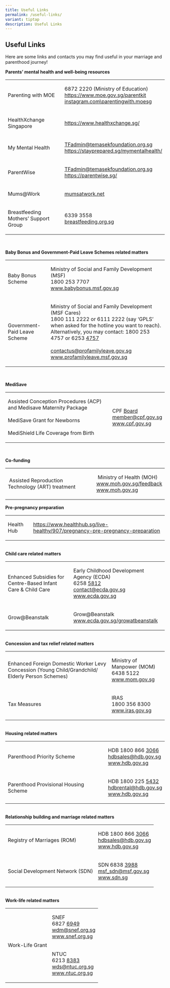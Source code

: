 ```yaml
---
title: Useful Links
permalink: /useful-links/
variant: tiptap
description: Useful Links
---
```

<h2><strong>Useful Links</strong></h2>
<p>Here are some links and contacts you may find useful in your marriage
and parenthood journey!</p>
<p></p>
<p><strong>Parents’ mental health and well-being resources</strong>
</p>
<table style="minWidth: 50px">
<colgroup>
<col>
<col>
</colgroup>
<tbody>
<tr>
<td rowspan="1" colspan="1">
<p>Parenting with MOE</p>
</td>
<td rowspan="1" colspan="1">
<p>6872 2220 (Ministry of Education)
<br><a href="https://www.moe.gov.sg/parentkit" rel="noopener noreferrer nofollow" target="_blank"><u>https://www.moe.gov.sg/parentkit</u><br><u>instagram.com\parentingwith.moesg</u></a>
</p>
</td>
</tr>
<tr>
<td rowspan="1" colspan="1">
<p>HealthXchange Singapore</p>
</td>
<td rowspan="1" colspan="1">
<p><a href="https://www.moe.gov.sg/parentkit" rel="noopener noreferrer nofollow" target="_blank"><u>https://www.healthxchange.sg/</u></a>
</p>
</td>
</tr>
<tr>
<td rowspan="1" colspan="1">
<p>My Mental Health</p>
</td>
<td rowspan="1" colspan="1">
<p><a href="https://www.moe.gov.sg/parentkit" rel="noopener noreferrer nofollow" target="_blank"><u>TFadmin@temasekfoundation.org.sg</u></a>
<br><a href="https://www.moe.gov.sg/parentkit" rel="noopener noreferrer nofollow" target="_blank"><u>https://stayprepared.sg/mymentalhealth/</u></a>
</p>
</td>
</tr>
<tr>
<td rowspan="1" colspan="1">
<p>ParentWise</p>
</td>
<td rowspan="1" colspan="1">
<p><a href="https://www.moe.gov.sg/parentkit" rel="noopener noreferrer nofollow" target="_blank"><u>TFadmin@temasekfoundation.org.sg</u></a>
<br><a href="https://www.moe.gov.sg/parentkit" rel="noopener noreferrer nofollow" target="_blank"><u>https://parentwise.sg/</u></a>
</p>
</td>
</tr>
<tr>
<td rowspan="1" colspan="1">
<p>Mums@Work</p>
</td>
<td rowspan="1" colspan="1">
<p><a href="https://www.moe.gov.sg/parentkit" rel="noopener noreferrer nofollow" target="_blank"><u>mumsatwork.net</u></a>
</p>
</td>
</tr>
<tr>
<td rowspan="1" colspan="1">
<p>Breastfeeding Mothers’ Support Group</p>
</td>
<td rowspan="1" colspan="1">
<p>6339 3558
<br><a href="https://www.moe.gov.sg/parentkit" rel="noopener noreferrer nofollow" target="_blank"><u>breastfeeding.org.sg</u></a>
</p>
</td>
</tr>
</tbody>
</table>
<p>&nbsp;</p>
<p><strong>Baby Bonus and&nbsp;Government-Paid Leave Schemes related matters</strong>
</p>
<table style="minWidth: 50px">
<colgroup>
<col>
<col>
</colgroup>
<tbody>
<tr>
<td rowspan="1" colspan="1">
<p>Baby Bonus Scheme</p>
</td>
<td rowspan="1" colspan="1">
<p>Ministry of Social and Family Development (MSF)
<br>1800 253 7707
<br><a href="https://www.moe.gov.sg/parentkit" rel="noopener noreferrer nofollow" target="_blank"><u>www.babybonus.msf.gov.sg</u></a>
</p>
</td>
</tr>
<tr>
<td rowspan="1" colspan="1">
<p>Government-Paid Leave Scheme</p>
</td>
<td rowspan="1" colspan="1">
<p>Ministry of Social and Family Development (MSF Cares)
<br>1800 111 2222 or 6111 2222 (say ‘GPLS’ when asked for the hotline you
want to reach). Alternatively, you may contact: 1800 253 4757 or 6253
<a href="https://www.moe.gov.sg/parentkit" rel="noopener noreferrer nofollow" target="_blank">4757
<br>
<br><u>contactus@profamilyleave.gov.sg</u>
</a>
<br><a href="https://www.moe.gov.sg/parentkit" rel="noopener noreferrer nofollow" target="_blank"><u>www.profamilyleave.msf.gov.sg</u></a>
</p>
</td>
</tr>
</tbody>
</table>
<p><strong>&nbsp;</strong>
</p>
<p><strong>MediSave</strong>
</p>
<table style="minWidth: 50px">
<colgroup>
<col>
<col>
</colgroup>
<tbody>
<tr>
<td rowspan="1" colspan="1">
<p>Assisted Conception Procedures (ACP) and Medisave Maternity Package
<br>&nbsp;
<br>MediSave Grant for Newborns
<br>&nbsp;
<br>MediShield Life Coverage from Birth</p>
</td>
<td rowspan="1" colspan="1">
<p>CPF <a href="https://www.moe.gov.sg/parentkit" rel="noopener noreferrer nofollow" target="_blank">Board<br><u>member@cpf.gov.sg</u></a>
<br><a href="https://www.moe.gov.sg/parentkit" rel="noopener noreferrer nofollow" target="_blank"><u>www.cpf.gov.sg</u></a>
</p>
</td>
</tr>
</tbody>
</table>
<p><strong>&nbsp;</strong>
</p>
<p><strong>Co-funding</strong>
</p>
<table style="minWidth: 50px">
<colgroup>
<col>
<col>
</colgroup>
<tbody>
<tr>
<td rowspan="1" colspan="1">
<p>&nbsp;Assisted Reproduction Technology (ART) treatment</p>
</td>
<td rowspan="1" colspan="1">
<p>&nbsp;Ministry of Health (MOH)
<br><a href="https://www.moe.gov.sg/parentkit" rel="noopener noreferrer nofollow" target="_blank"><u>www.moh.gov.sg/feedback</u><br><u>www.moh.gov.sg</u></a>
</p>
</td>
</tr>
</tbody>
</table>
<p></p>
<p><strong>Pre-pregnancy preparation</strong>
</p>
<table style="minWidth: 50px">
<colgroup>
<col>
<col>
</colgroup>
<tbody>
<tr>
<td rowspan="1" colspan="1">
<p>Health Hub</p>
</td>
<td rowspan="1" colspan="1">
<p><a href="https://www.moe.gov.sg/parentkit" rel="noopener noreferrer nofollow" target="_blank"><u>https://www.healthhub.sg/live-healthy/907/pregnancy-pre-pregnancy-preparation</u></a>
</p>
</td>
</tr>
</tbody>
</table>
<p><strong><br>Child care related matters</strong>
</p>
<table style="minWidth: 50px">
<colgroup>
<col>
<col>
</colgroup>
<tbody>
<tr>
<td rowspan="1" colspan="1">
<p>Enhanced Subsidies for Centre-Based Infant Care &amp; Child Care</p>
</td>
<td rowspan="1" colspan="1">
<p>Early Childhood Development Agency (ECDA)
<br>6258 <a href="https://www.moe.gov.sg/parentkit" rel="noopener noreferrer nofollow" target="_blank">5812<br><u>contact@ecda.gov.sg</u></a>
<br><a href="https://www.moe.gov.sg/parentkit" rel="noopener noreferrer nofollow" target="_blank"><u>www.ecda.gov.sg</u></a>
</p>
</td>
</tr>
<tr>
<td rowspan="1" colspan="1">
<p>Grow@Beanstalk</p>
</td>
<td rowspan="1" colspan="1">
<p>Grow@Beanstalk
<br><a href="https://www.moe.gov.sg/parentkit" rel="noopener noreferrer nofollow" target="_blank"><u>www.ecda.gov.sg/growatbeanstalk</u></a>
</p>
</td>
</tr>
</tbody>
</table>
<p><strong><br>Concession and tax relief related matters</strong>
</p>
<table style="minWidth: 50px">
<colgroup>
<col>
<col>
</colgroup>
<tbody>
<tr>
<td rowspan="1" colspan="1">
<p>Enhanced Foreign Domestic Worker Levy Concession (Young Child/Grandchild/
Elderly Person Schemes)</p>
</td>
<td rowspan="1" colspan="1">
<p>Ministry of Manpower (MOM)
<br>6438 5122
<br><a href="https://www.moe.gov.sg/parentkit" rel="noopener noreferrer nofollow" target="_blank"><u>www.mom.gov.sg</u></a>
</p>
</td>
</tr>
<tr>
<td rowspan="1" colspan="1">
<p>Tax Measures</p>
</td>
<td rowspan="1" colspan="1">
<p>IRAS
<br>1800 356 8300
<br><a href="https://www.moe.gov.sg/parentkit" rel="noopener noreferrer nofollow" target="_blank"><u>www.iras.gov.sg</u></a>
</p>
</td>
</tr>
</tbody>
</table>
<p><strong><br>Housing related matters</strong>
</p>
<table style="minWidth: 50px">
<colgroup>
<col>
<col>
</colgroup>
<tbody>
<tr>
<td rowspan="1" colspan="1">
<p>Parenthood Priority Scheme</p>
</td>
<td rowspan="1" colspan="1">
<p>HDB 1800 866 <a href="https://www.moe.gov.sg/parentkit" rel="noopener noreferrer nofollow" target="_blank">3066<br><u>hdbsales@hdb.gov.sg</u></a>
<br><a href="https://www.moe.gov.sg/parentkit" rel="noopener noreferrer nofollow" target="_blank"><u>www.hdb.gov.sg</u></a>
</p>
</td>
</tr>
<tr>
<td rowspan="1" colspan="1">
<p>Parenthood Provisional Housing Scheme</p>
</td>
<td rowspan="1" colspan="1">
<p>HDB 1800 225 <a href="https://www.moe.gov.sg/parentkit" rel="noopener noreferrer nofollow" target="_blank">5432<br><u>hdbrental@hdb.gov.sg</u></a>
<br><a href="https://www.moe.gov.sg/parentkit" rel="noopener noreferrer nofollow" target="_blank"><u>www.hdb.gov.sg</u></a>
</p>
</td>
</tr>
</tbody>
</table>
<p><strong><br>Relationship building and marriage related matters</strong>
</p>
<table style="minWidth: 50px">
<colgroup>
<col>
<col>
</colgroup>
<tbody>
<tr>
<td rowspan="1" colspan="1">
<p>Registry of Marriages (ROM)</p>
</td>
<td rowspan="1" colspan="1">
<p>HDB 1800 866 <a href="https://www.moe.gov.sg/parentkit" rel="noopener noreferrer nofollow" target="_blank">3066<br><u>hdbsales@hdb.gov.sg</u></a>
<br><a href="https://www.moe.gov.sg/parentkit" rel="noopener noreferrer nofollow" target="_blank"><u>www.hdb.gov.sg</u></a>
</p>
</td>
</tr>
<tr>
<td rowspan="1" colspan="1">
<p>Social Development Network (SDN)</p>
</td>
<td rowspan="1" colspan="1">
<p>SDN 6838 <a href="https://www.moe.gov.sg/parentkit" rel="noopener noreferrer nofollow" target="_blank">3988<br><u>msf_sdn@msf.gov.sg</u></a>
<br><a href="https://www.moe.gov.sg/parentkit" rel="noopener noreferrer nofollow" target="_blank"><u>www.sdn.sg</u></a>
</p>
</td>
</tr>
</tbody>
</table>
<p><strong><br>Work-life related matters</strong>
</p>
<table style="minWidth: 50px">
<colgroup>
<col>
<col>
</colgroup>
<tbody>
<tr>
<td rowspan="1" colspan="1">
<p>Work-Life Grant</p>
</td>
<td rowspan="1" colspan="1">
<p>SNEF
<br>6827 <a href="https://www.moe.gov.sg/parentkit" rel="noopener noreferrer nofollow" target="_blank">6949<br><u>wdm@snef.org.sg</u></a>
<br><a href="https://www.moe.gov.sg/parentkit" rel="noopener noreferrer nofollow" target="_blank"><u>www.snef.org.sg</u></a>
</p>
<p>
<br>NTUC
<br>6213 <a href="https://www.moe.gov.sg/parentkit" rel="noopener noreferrer nofollow" target="_blank">8383<br><u>wds@ntuc.org.sg</u></a>
<br><a href="https://www.moe.gov.sg/parentkit" rel="noopener noreferrer nofollow" target="_blank"><u>www.ntuc.org.sg</u></a>
</p>
</td>
</tr>
</tbody>
</table>
<p>
<br>
</p>